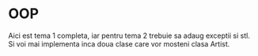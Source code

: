 # OOP
Aici est tema 1 completa, iar pentru tema 2 trebuie sa adaug exceptii si stl. Si voi mai implementa inca doua clase care vor mosteni clasa Artist.

